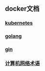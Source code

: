 ## docker文档

### [kubernetes](https://github.com/luofengmacheng/docker_doc/blob/master/kubernetes/README.md)

### [golang](https://github.com/luofengmacheng/docker_doc/blob/master/golang/README.md)

### [gin](https://github.com/luofengmacheng/docker_doc/blob/master/gin/README.md)

### [计算机网络术语](https://github.com/luofengmacheng/docker_doc/blob/master/network_terms.md)